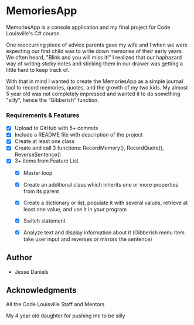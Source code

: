 # MemoriesApp

MemoriesApp is a console application and my final project for Code Louisville's C# course.

One reoccurring piece of advice parents gave my wife and I when we were expecting our first child was to write down memories of their early years. We often heard, "Blink and you will miss it!” I realized that our haphazard way of writing sticky notes and sticking them in our drawer was getting a little hard to keep track of.

With that in mind I wanted to create the MemoriesApp as a simple journal tool to record memories, quotes, and the growth of my two kids. My almost 5 year old was not completely impressed and wanted it to do something "silly", hence the “Gibberish” function.  

### Requirements & Features

 - [x] Upload to GitHub with 5+ commits
 - [x] Include a README file with description of the project
 - [x] Create at least one class  
 - [x] Create and call 3 functions: RecordMemory(), RecordQuote(), ReverseSentence()
 - [x] 3+ items from Feature List
    - [x] Master loop
    - [x] Create an additional class which inherits one or more properties from its parent
    - [x] Create a dictionary or list, populate it with several values, retrieve at least one value, and use it in your program
    - [x] Switch statement
    - [x] Analyze text and display information about it (Gibberish menu item take user input and reverses or mirrors the sentence)


## Author

* Jesse Daniels  

## Acknowledgments

All the Code Louisville Staff and Mentors

My 4 year old daughter for pushing me to be silly
